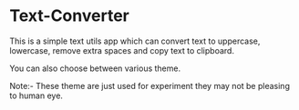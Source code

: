 # Text-Converter

This is a simple text utils app which can convert text to uppercase, lowercase, remove extra spaces and copy text to clipboard.

You can also choose between various theme. 

Note:- These theme are just used for experiment they may not be pleasing to human eye.
